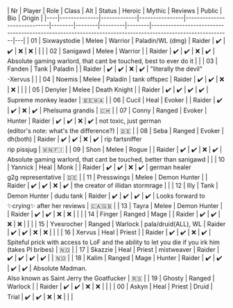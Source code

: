 | Nr | Player       | Role        | Class          | Alt                         | Status | Heroic | Mythic | Reviews | Public | Bio                                                                                             | Origin |
|----|--------------|-------------|----------------|-----------------------------|--------|--------|---------|--------|----------------------------------------------------------------------------------------------------------|---|
| 01 | Sixwaystodie | Melee       | Warrior        | Paladin/WL (dmg)            | Raider | ✔️     | ✔️     | ❌     | ❌  |                                                                                                   | |
| 02 | Sanigawd     | Melee       | Warrior        |                             | Raider | ✔️     | ✔️     | ❌     | ✔️  | Absolute gaming warlord, that cant be touched, best to ever do it                                 | |
| 03 | Fanden       | Tank        | Paladin        |                             | Raider | ✔️     | ✔️     | ❌     | ✔️  | "literally the devil"<br/>-Xervus                                                                 | |
| 04 | Noemis       | Melee       | Paladin        | tank offspec                | Raider | ✔️     | ✔️     | ❌     | ❌  |                                                                                                   | |
| 05 | Denyler      | Melee       | Death Knight   |                             | Raider | ✔️     | ✔️     | ✔️     | ✔️  | Supreme monkey leader                                                                             | 🇧🇪🇲🇦 |
| 06 | Cucil        | Heal        | Evoker         |                             | Raider | ✔️     | ✔️     | ❌     | ✔️  | Phelsuma grandis                                                                                  | 🇨🇭 |
| 07 | Conny        | Ranged      | Evoker         | Hunter                      | Raider | ✔️     | ✔️     | ❌     | ✔️  | not toxic, just german<br/>(editor's note: what's the difference?)                               | 🇩🇪 |
| 08 | Seba         | Ranged      | Evoker         | dh(both)                    | Raider | ✔️     | ✔️     | ❌     | ✔️  | rip fartsniffer<br/>rip pissjug                                                                   | 🇲🇳🇫🇮 |
| 09 | Shon         | Melee       | Rogue          |                             | Raider | ✔️     | ✔️     | ❌     | ✔️  | Absolute gaming warlord, that cant be touched, better than sanigawd                               | |
| 10 | Yannick      | Heal        | Monk           |                             | Raider | ✔️     | ✔️     | ❌     | ✔️  | german healer<br/>g2g representative                                                              | 🇩🇪 |
| 11 | Presswings   | Melee       | Demon Hunter   |                             | Raider | ✔️     | ✔️     | ❌     | ✔️  | the creator of illidan stormrage                                                                  | |
| 12 | Illy         | Tank        | Demon Hunter   | dudu tank                   | Raider | ✔️     | ✔️     | ✔️     | ✔️  | Looks forward to ✨crying✨ after her reviews                                                    | 🇨🇦🇬🇧 |
| 13 | Tayra        | Melee       | Demon Hunter   |                             | Raider | ✔️     | ✔️     | ❌     | ❌  |                                                                                                   | |
| 14 | Finger       | Ranged      | Mage           |                             | Raider | ✔️     | ✔️     | ❌     | ❌  |                                                                                                   | |
| 15 | Yvesrocher   | Ranged      | Warlock        | pala/druid(ALL), WL         | Raider | ✔️     | ✔️     | ❌     | ❌  |                                                                                                   |  |
| 16 | Xervus       | Heal        | Priest         |                             | Raider | ✔️     | ✔️     | ❌     | ✔️  | Spiteful prick with access to LoF and the ability to let you die if you irk him (takes PI bribes) | 🇳🇴 |
| 17 | Skazzie      | Heal        | Priest         | mistweaver                  | Raider | ✔️     | ✔️     | ✔️     | ✔️  |                                                                                                   | 🇳🇴 |
| 18 | Kalim        | Ranged      | Mage           | Hunter                      | Raider | ✔️     | ✔️     | ✔️     | ✔️  | Absolute Madman.<br/>Also known as Saint Jerry the Goatfucker                                     | 🇷🇸 |
| 19 | Ghosty       | Ranged      | Warlock        |                             | Raider | ✔️     | ✔️     | ❌     | ❌  |                                                                                                   | |
| 00 | Askyn        | Heal        | Priest         | Druid                       | Trial  | ✔️     | ✔️     | ❌     | ❌  |                                                                                                   |  |